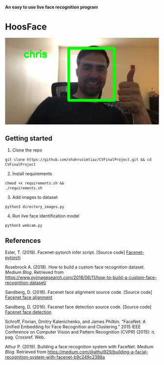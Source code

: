**An easy to use live face recognition program**

# HoosFace

![](example.png)

## Getting started

1. Clone the repo
```
git clone https://github.com/shahrozimtiaz/CVFinalProject.git && cd CVFinalProject
```
2. Install requirements
```
chmod +x requirements.sh &&
./requirements.sh
```
3. Add images to dataset
```
python3 directory_images.py
```
4. Run live face identification model
```
python3 webcam.py
```

## References

Esler, T. (2019). Facenet-pytorch infer script. [Source code] [Facenet-pytorch](https://github.com/timesler/facenet-pytorch/blob/master/examples/infer.ipynb)

Rosebrock A. (2018). How to build a custom face recognition dataset. *Medium Blog*. Retrieved from https://www.pyimagesearch.com/2018/06/11/how-to-build-a-custom-face-recognition-dataset/

Sandberg, D. (2016). Facenet face alignment source code. [Source code] [Facenet face alignment](https://github.com/davidsandberg/facenet/blob/master/src/align/align_dataset_mtcnn.py)

Sandberg, D. (2016). Facenet face detection source code. [Source code] [Facenet face detection](https://github.com/davidsandberg/facenet/blob/master/src/align/detect_face.py)

Schroff, Florian, Dmitry Kalenichenko, and James Philbin. “FaceNet: A Unified Embedding for Face Recognition and Clustering.” 2015 IEEE Conference on Computer Vision and Pattern Recognition (CVPR) (2015): n. pag. Crossref. Web.

Athur P. (2019). Building a face recognition system with FaceNet. *Medium Blog*. Retrieved from https://medium.com/@athul929/building-a-facial-recognition-system-with-facenet-b9c249c2388a
